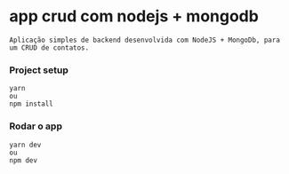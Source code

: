 # app crud com nodejs + mongodb

```
Aplicação simples de backend desenvolvida com NodeJS + MongoDb, para um CRUD de contatos.
```

### Project setup

```
yarn
ou
npm install
```

### Rodar o app

```
yarn dev
ou
npm dev
```
